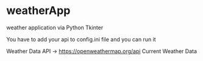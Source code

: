 # weatherApp
weather application via Python Tkinter

You have to add your api to config.ini file and you can run it


Weather Data API 
->
https://openweathermap.org/api 
Current Weather Data

